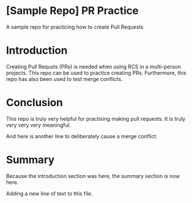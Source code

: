 # [Sample Repo] PR Practice
A sample repo for practicing how to create Pull Requests


# Introduction
Creating Pull Requsts (PRs) is needed when using RCS in a multi-person projects. This repo can be used to practice creating PRs. Furthermore, this repo has also been used to test merge conflicts.

# Conclusion
This repo is truly very helpful for practising making pull requests. It is truly very
very very meaningful.

And here is another line to deliberately cause a merge conflict.

# Summary
Because the introduction section was here, the summary section is now here.

Adding a new line of text to this file.

